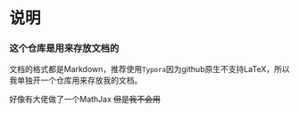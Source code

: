 # 说明

###  这个仓库是用来存放文档的

文档的格式都是Markdown，推荐使用`Typora`因为github原生不支持LaTeX，所以我单独开一个仓库用来存放我的文档。

好像有大佬做了一个MathJax ~~但是我不会用~~